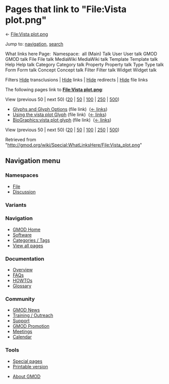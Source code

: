 <div id="mw-page-base" class="noprint">

</div>

<div id="mw-head-base" class="noprint">

</div>

<div id="content" class="mw-body" role="main">

<span id="top"></span>

<div id="mw-js-message" style="display:none;">

</div>



# <span dir="auto">Pages that link to "File:Vista plot.png"</span>

<div id="bodyContent">

<div id="contentSub">

← [File:Vista plot.png](/wiki/File:Vista_plot.png "File:Vista plot.png")

</div>

<div id="jump-to-nav" class="mw-jump">

Jump to: [navigation](#mw-navigation), [search](#p-search)

</div>

<div id="mw-content-text">

What links here Page:  Namespace:  all (Main) Talk User User talk GMOD
GMOD talk File File talk MediaWiki MediaWiki talk Template Template talk
Help Help talk Category Category talk Property Property talk Type Type
talk Form Form talk Concept Concept talk Filter Filter talk Widget
Widget talk

Filters
[Hide](/mediawiki/index.php?title=Special:WhatLinksHere/File:Vista_plot.png&hidetrans=1 "Special:WhatLinksHere/File:Vista plot.png")
transclusions \|
[Hide](/mediawiki/index.php?title=Special:WhatLinksHere/File:Vista_plot.png&hidelinks=1 "Special:WhatLinksHere/File:Vista plot.png")
links \|
[Hide](/mediawiki/index.php?title=Special:WhatLinksHere/File:Vista_plot.png&hideredirs=1 "Special:WhatLinksHere/File:Vista plot.png")
redirects \|
[Hide](/mediawiki/index.php?title=Special:WhatLinksHere/File:Vista_plot.png&hideimages=1 "Special:WhatLinksHere/File:Vista plot.png")
file links

The following pages link to **[File:Vista
plot.png](/wiki/File:Vista_plot.png "File:Vista plot.png")**:

View (previous 50 \| next 50)
([20](/mediawiki/index.php?title=Special:WhatLinksHere/File:Vista_plot.png&limit=20 "Special:WhatLinksHere/File:Vista plot.png")
\|
[50](/mediawiki/index.php?title=Special:WhatLinksHere/File:Vista_plot.png&limit=50 "Special:WhatLinksHere/File:Vista plot.png")
\|
[100](/mediawiki/index.php?title=Special:WhatLinksHere/File:Vista_plot.png&limit=100 "Special:WhatLinksHere/File:Vista plot.png")
\|
[250](/mediawiki/index.php?title=Special:WhatLinksHere/File:Vista_plot.png&limit=250 "Special:WhatLinksHere/File:Vista plot.png")
\|
[500](/mediawiki/index.php?title=Special:WhatLinksHere/File:Vista_plot.png&limit=500 "Special:WhatLinksHere/File:Vista plot.png"))

- [Glyphs and Glyph
  Options](/wiki/Glyphs_and_Glyph_Options "Glyphs and Glyph Options")
  (file link) ‎ <span class="mw-whatlinkshere-tools">([←
  links](/mediawiki/index.php?title=Special:WhatLinksHere&target=Glyphs+and+Glyph+Options "Special:WhatLinksHere"))</span>
- [Using the vista plot
  Glyph](/wiki/Using_the_vista_plot_Glyph "Using the vista plot Glyph")
  (file link) ‎ <span class="mw-whatlinkshere-tools">([←
  links](/mediawiki/index.php?title=Special:WhatLinksHere&target=Using+the+vista+plot+Glyph "Special:WhatLinksHere"))</span>
- [BioGraphics:vista plot
  glyph](/wiki/BioGraphics:vista_plot_glyph "BioGraphics:vista plot glyph")
  (file link) ‎ <span class="mw-whatlinkshere-tools">([←
  links](/mediawiki/index.php?title=Special:WhatLinksHere&target=BioGraphics%3Avista+plot+glyph "Special:WhatLinksHere"))</span>

View (previous 50 \| next 50)
([20](/mediawiki/index.php?title=Special:WhatLinksHere/File:Vista_plot.png&limit=20 "Special:WhatLinksHere/File:Vista plot.png")
\|
[50](/mediawiki/index.php?title=Special:WhatLinksHere/File:Vista_plot.png&limit=50 "Special:WhatLinksHere/File:Vista plot.png")
\|
[100](/mediawiki/index.php?title=Special:WhatLinksHere/File:Vista_plot.png&limit=100 "Special:WhatLinksHere/File:Vista plot.png")
\|
[250](/mediawiki/index.php?title=Special:WhatLinksHere/File:Vista_plot.png&limit=250 "Special:WhatLinksHere/File:Vista plot.png")
\|
[500](/mediawiki/index.php?title=Special:WhatLinksHere/File:Vista_plot.png&limit=500 "Special:WhatLinksHere/File:Vista plot.png"))

</div>

<div class="printfooter">

Retrieved from
"<http://gmod.org/wiki/Special:WhatLinksHere/File:Vista_plot.png>"

</div>

<div id="catlinks" class="catlinks catlinks-allhidden">

</div>

<div class="visualClear">

</div>

</div>

</div>

<div id="mw-navigation">

## Navigation menu

<div id="mw-head">



<div id="left-navigation">

<div id="p-namespaces" class="vectorTabs" role="navigation"
aria-labelledby="p-namespaces-label">

### Namespaces

- <span id="ca-nstab-image"><a href="/wiki/File:Vista_plot.png" accesskey="c"
  title="View the file page [c]">File</a></span>
- <span id="ca-talk"><a
  href="/mediawiki/index.php?title=File_talk:Vista_plot.png&amp;action=edit&amp;redlink=1"
  accesskey="t"
  title="Discussion about the content page [t]">Discussion</a></span>

</div>

<div id="p-variants" class="vectorMenu emptyPortlet" role="navigation"
aria-labelledby="p-variants-label">

### 

### Variants[](#)

<div class="menu">

</div>

</div>

</div>





</div>

</div>

</div>

<div id="mw-panel">

<div id="p-logo" role="banner">

<a href="/wiki/Main_Page"
style="background-image: url(http://gmod.org/images/GMOD-cogs.png);"
title="Visit the main page"></a>

</div>

<div id="p-Navigation" class="portal" role="navigation"
aria-labelledby="p-Navigation-label">

### Navigation

<div class="body">

- <span id="n-GMOD-Home">[GMOD Home](/wiki/Main_Page)</span>
- <span id="n-Software">[Software](/wiki/GMOD_Components)</span>
- <span id="n-Categories-.2F-Tags">[Categories /
  Tags](/wiki/Categories)</span>
- <span id="n-View-all-pages">[View all
  pages](/wiki/Special:AllPages)</span>

</div>

</div>

<div id="p-Documentation" class="portal" role="navigation"
aria-labelledby="p-Documentation-label">

### Documentation

<div class="body">

- <span id="n-Overview">[Overview](/wiki/Overview)</span>
- <span id="n-FAQs">[FAQs](/wiki/Category:FAQ)</span>
- <span id="n-HOWTOs">[HOWTOs](/wiki/Category:HOWTO)</span>
- <span id="n-Glossary">[Glossary](/wiki/Glossary)</span>

</div>

</div>

<div id="p-Community" class="portal" role="navigation"
aria-labelledby="p-Community-label">

### Community

<div class="body">

- <span id="n-GMOD-News">[GMOD News](/wiki/GMOD_News)</span>
- <span id="n-Training-.2F-Outreach">[Training /
  Outreach](/wiki/Training_and_Outreach)</span>
- <span id="n-Support">[Support](/wiki/Support)</span>
- <span id="n-GMOD-Promotion">[GMOD
  Promotion](/wiki/GMOD_Promotion)</span>
- <span id="n-Meetings">[Meetings](/wiki/Meetings)</span>
- <span id="n-Calendar">[Calendar](/wiki/Calendar)</span>

</div>

</div>

<div id="p-tb" class="portal" role="navigation"
aria-labelledby="p-tb-label">

### Tools

<div class="body">

- <span id="t-specialpages"><a href="/wiki/Special:SpecialPages" accesskey="q"
  title="A list of all special pages [q]">Special pages</a></span>
- <span id="t-print"><a
  href="/mediawiki/index.php?title=Special:WhatLinksHere/File:Vista_plot.png&amp;printable=yes"
  rel="alternate" accesskey="p"
  title="Printable version of this page [p]">Printable version</a></span>

</div>

</div>

</div>

</div>

<div id="footer" role="contentinfo">

- <span id="footer-places-about">[About
  GMOD](/wiki/GMOD:About "GMOD:About")</span>

<!-- -->






</div>
